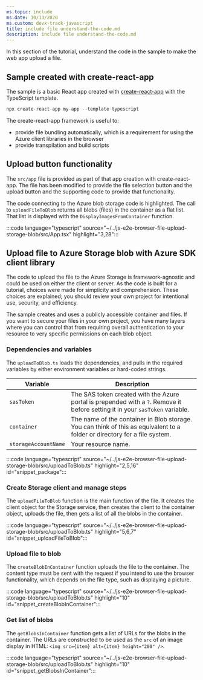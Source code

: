 ```yaml
---
ms.topic: include
ms.date: 10/13/2020
ms.custom: devx-track-javascript
title: include file understand-the-code.md
description: include file understand-the-code.md
---
```

In this section of the tutorial, understand the code in the sample to make the web app upload a file.

## Sample created with create-react-app

The sample is a basic React app created with [create-react-app](https://create-react-app.dev/docs/adding-typescript/) with the TypeScript template.

```typescript
npx create-react-app my-app --template typescript
```

The create-react-app framework is useful to:
* provide file bundling automatically, which is a requirement for using the Azure client libraries in the browser
* provide transpilation and build scripts 

## Upload button functionality

The `src/app` file is provided as part of that app creation with create-react-app. The file has been modified to provide the file selection button and the upload button and the supporting code to provide that functionality. 

The code connecting to the Azure blob storage code is highlighted. The call to `uploadFileToBlob` returns all blobs (files) in the container as a flat list. That list is displayed with the `DisplayImagesFromContainer` function.

:::code language="typescript" source="~/../js-e2e-browser-file-upload-storage-blob/src/App.tsx" highlight="3,28":::

## Upload file to Azure Storage blob with Azure SDK client library

The code to upload the file to the Azure Storage is framework-agnostic and could be used on either the client or server. As the code is built for a tutorial, choices were made for simplicity and comprehension. These choices are explained; you should review your own project for intentional use, security, and efficiency. 

The sample creates and uses a publicly accessible container and files. If you want to secure your files in your own project, you have many layers where you can control that from requiring overall authentication to your resource to very specific permissions on each blob object. 

### Dependencies and variables

The `uploadToBlob.ts` loads the dependencies, and pulls in the required variables by either environment variables or hard-coded strings.

| Variable | Description |
|--|--|
|`sasToken`|The SAS token created with the Azure portal is prepended with a `?`. Remove it before setting it in your `sasToken` variable.| 
|`container`|The name of the container in Blob storage. You can think of this as equivalent to a folder or directory for a file system.|
|`storageAccountName`|Your resource name.|

:::code language="typescript" source="~/../js-e2e-browser-file-upload-storage-blob/src/uploadToBlob.ts" highlight="2,5,16" id="snippet_package":::

### Create Storage client and manage steps

The `uploadFileToBlob` function is the main function of the file. It creates the client object for the Storage service, then creates the client to the container object, uploads the file, then gets a list of all the blobs in the container. 

:::code language="typescript" source="~/../js-e2e-browser-file-upload-storage-blob/src/uploadToBlob.ts" highlight="5,6,7" id="snippet_uploadFileToBlob":::

### Upload file to blob

The `createBlobInContainer` function uploads the file to the container. The content type must be sent with the request if you intend to use the browser functionality, which depends on the file type, such as displaying a picture. 

:::code language="typescript" source="~/../js-e2e-browser-file-upload-storage-blob/src/uploadToBlob.ts" highlight="10" id="snippet_createBlobInContainer":::

### Get list of blobs

The `getBlobsInContainer` function gets a list of URLs for the blobs in the container. The URLs are constructed to be used as the `src` of an image display in HTML: `<img src={item} alt={item} height="200" />`. 

:::code language="typescript" source="~/../js-e2e-browser-file-upload-storage-blob/src/uploadToBlob.ts" highlight="10" id="snippet_getBlobsInContainer":::